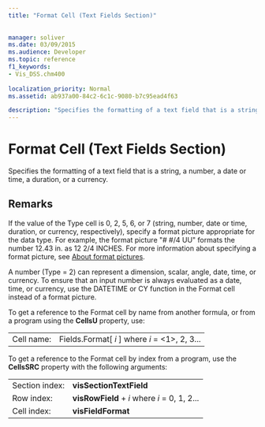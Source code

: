 ```yaml
---
title: "Format Cell (Text Fields Section)"
 
 
manager: soliver
ms.date: 03/09/2015
ms.audience: Developer
ms.topic: reference
f1_keywords:
- Vis_DSS.chm400
 
localization_priority: Normal
ms.assetid: ab937a00-84c2-6c1c-9080-b7c95ead4f63

description: "Specifies the formatting of a text field that is a string, a number, a date or time, a duration, or a currency."
---
```


# Format Cell (Text Fields Section)

Specifies the formatting of a text field that is a string, a number, a date or time, a duration, or a currency.
  
## Remarks

If the value of the Type cell is 0, 2, 5, 6, or 7 (string, number, date or time, duration, or currency, respectively), specify a format picture appropriate for the data type. For example, the format picture "# #/4 UU" formats the number 12.43 in. as 12 2/4 INCHES. For more information about specifying a format picture, see [About format pictures](about-format-pictures.md).
  
A number (Type = 2) can represent a dimension, scalar, angle, date, time, or currency. To ensure that an input number is always evaluated as a date, time, or currency, use the DATETIME or CY function in the Format cell instead of a format picture.
  
To get a reference to the Format cell by name from another formula, or from a program using the **CellsU** property, use: 
  
|||
|:-----|:-----|
| Cell name:  <br/> | Fields.Format[  *i*  ]            where  *i*  = <1>, 2, 3...  <br/> |
   
To get a reference to the Format cell by index from a program, use the **CellsSRC** property with the following arguments: 
  
|||
|:-----|:-----|
| Section index:  <br/> |**visSectionTextField** <br/> |
| Row index:  <br/> |**visRowField** +  *i*            where  *i*  = 0, 1, 2...  <br/> |
| Cell index:  <br/> |**visFieldFormat** <br/> |
   

